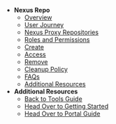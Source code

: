 - **Nexus Repo**
  - [Overview](nexus-repository/nexus-repo-overview)
  - [User Journey](nexus-repo-user-journey)
  - [Nexus Proxy Repositories](nexus-repository/nexus-repository)
  - [Roles and Permissions](nexus-repository/nexus-repo-roles-and-permissions)
  - [Create](nexus-repository/nexus-repo-configure)
  - [Access](nexus-repository/nexus-repo-access)
  - [Remove](nexus-repository/nexus-repo-remove)
  - [Cleanup Policy](nexus-repository/nexus-repo-clean-up-policy)
  - [FAQs](nexus-repository/nexus-repo-faqs)  
  - [Additional Resources](nexus-repository/nexus-repo-additional-resources)
- **Additional Resources**
  - [Back to Tools Guide](https://docs.developer.tech.gov.sg/docs/ship-hats-tools-guide/#/tools-overview)
  - [Head Over to Getting Started](https://docs.developer.tech.gov.sg/docs/ship-hats-getting-started-guide/#/)
  - [Head Over to Portal Guide](https://docs.developer.tech.gov.sg/docs/ship-hats-portal-guide/#/ship-hats-portal-overview)
